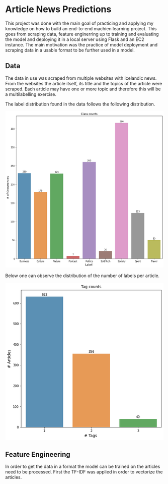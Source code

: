 # Article News Predictions

This project was done with the main goal of practicing and applying my knowledge on how to build an end-to-end machien learning project. This goes from scraping data, feature enginerring up to training and evaluating the model and deploying it in a local server using Flask and an EC2 instance. The main motivation was the practice of model deployment and scraping data in a usable format to be further used in a model. 

## Data 

The data in use was scraped from multiple websites with icelandic news. From the websites the article itself, its title and the topics of the article were scraped. Each article may have one or more topic and therefore this will be a multilabelling exercise. 

The label distribution found in the data follows the following distribution. 

![topics_distribution](images/label_articles_distribution.png)

Below one can observe the distribution of the number of labels per article. 

![number-labels-distribution](images/labels_per_article.png)

## Feature Engineering

In order to get the data in a format the model can be trained on the articles need to be processed. First the TF-IDF was applied in order to vectorize the articles. 

